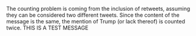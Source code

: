 The counting problem is coming from the inclusion of retweets, assuming they can be considered two different tweets. Since the content of the message is the same, the mention of Trump (or lack thereof) is counted twice.
THIS IS A TEST MESSAGE